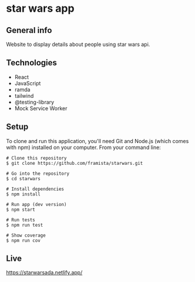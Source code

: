 # star wars app

## General info

Website to display details about people using star wars api.

## Technologies

- React
- JavaScript
- ramda
- tailwind
- @testing-library
- Mock Service Worker

## Setup

To clone and run this application, you'll need Git and Node.js (which comes with npm) installed on your computer. From your command line:

```
# Clone this repository
$ git clone https://github.com/framista/starwars.git

# Go into the repository
$ cd starwars

# Install dependencies
$ npm install

# Run app (dev version)
$ npm start

# Run tests
$ npm run test

# Show coverage
$ npm run cov

```

## Live

https://starwarsada.netlify.app/
